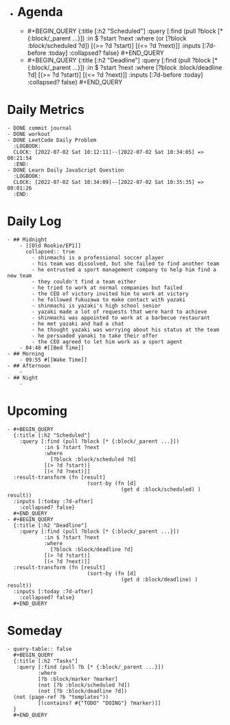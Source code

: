 - # Agenda
	- #+BEGIN_QUERY
	  {:title [:h2 "Scheduled"]
	    :query [:find (pull ?block [* {:block/_parent ...}])
	            :in $ ?start ?next
	            :where
	            (or
	              [?block :block/scheduled ?d])
	            [(>= ?d ?start)]
	            [(<= ?d ?next)]]
	  :inputs [:7d-before :today]
	    :collapsed? false}
	  #+END_QUERY
	- #+BEGIN_QUERY
	  {:title [:h2 "Deadline"]
	    :query [:find (pull ?block [* {:block/_parent ...}])
	            :in $ ?start ?next
	            :where
	              [?block :block/deadline ?d]
	            [(>= ?d ?start)]
	            [(<= ?d ?next)]]
	    :inputs [:7d-before :today]
	    :collapsed? false}
	  #+END_QUERY
# Daily Metrics
	- DONE commit journal
	- DONE workout
	- DONE LeetCode Daily Problem
	  :LOGBOOK:
	  CLOCK: [2022-07-02 Sat 10:12:11]--[2022-07-02 Sat 10:34:05] =>  00:21:54
	  :END:
	- DONE Learn Daily JavaScript Question
	  :LOGBOOK:
	  CLOCK: [2022-07-02 Sat 10:34:09]--[2022-07-02 Sat 10:35:35] =>  00:01:26
	  :END:
# Daily Log
	- ## Midnight
		- [[Old Rookie/EP1]]
		  collapsed:: true
			- shinmachi is a professional soccer player
			- his team was dissolved, but she failed to find another team
			- he entrusted a sport management company to help him find a new team
			- they couldn't find a team either
			- he tried to work at normal companies but failed
			- the CEO of victory invited him to work at victory
			- he followed fukuzawa to make contact with yazaki
			- shinmachi is yazaki's high school senior
			- yazaki made a lot of requests that were hard to achieve
			- shinmachi was appointed to work at a barbecue restaurant
			- he met yazaki and had a chat
			- he thought yazaki was worrying about his status at the team
			- he persuaded yanaki to take their offer
			- the CEO agreed to let him work as a sport agent
		- 04:48 #[[Bed Time]]
	- ## Morning
		- 09:55 #[[Wake Time]]
	- ## Afternoon
		-
	- ## Night
		-
# Upcoming
	- #+BEGIN_QUERY
	  {:title [:h2 "Scheduled"]
	    :query [:find (pull ?block [* {:block/_parent ...}])
	            :in $ ?start ?next
	            :where
	              [?block :block/scheduled ?d]
	            [(> ?d ?start)]
	            [(< ?d ?next)]]
	  :result-transform (fn [result]
	                          (sort-by (fn [d]
	                                     (get d :block/scheduled) ) result))    
	  :inputs [:today :7d-after]
	    :collapsed? false}
	  #+END_QUERY
	- #+BEGIN_QUERY
	  {:title [:h2 "Deadline"]
	    :query [:find (pull ?block [* {:block/_parent ...}])
	            :in $ ?start ?next
	            :where
	              [?block :block/deadline ?d]
	            [(> ?d ?start)]
	            [(< ?d ?next)]]
	  :result-transform (fn [result]
	                          (sort-by (fn [d]
	                                     (get d :block/deadline) ) result))    
	  :inputs [:today :7d-after]
	    :collapsed? false}
	  #+END_QUERY
# Someday
	- query-table:: false
	  #+BEGIN_QUERY
	  {:title [:h2 "Tasks"]
	   :query [:find (pull ?b [* {:block/_parent ...}])
	          :where
	          [?b :block/marker ?marker]
	          (not [?b :block/scheduled ?d])
	          (not [?b :block/deadline ?d])
	  (not (page-ref ?b "templates"))
	          [(contains? #{"TODO" "DOING"} ?marker)]]
	  }
	  #+END_QUERY